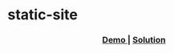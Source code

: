 # static-site
<div align="center">
  
    
  <h3>
    <a href="https://venky-cs.github.io/static-site/"> <!-- palitan mo to  -->
      Demo
    </a>
    <span> | </span>
    <a href="https://github.com/venky-cs/static-site"> <!-- palitan mo to  -->
      Solution
    </a>
  </h3>
</div>
